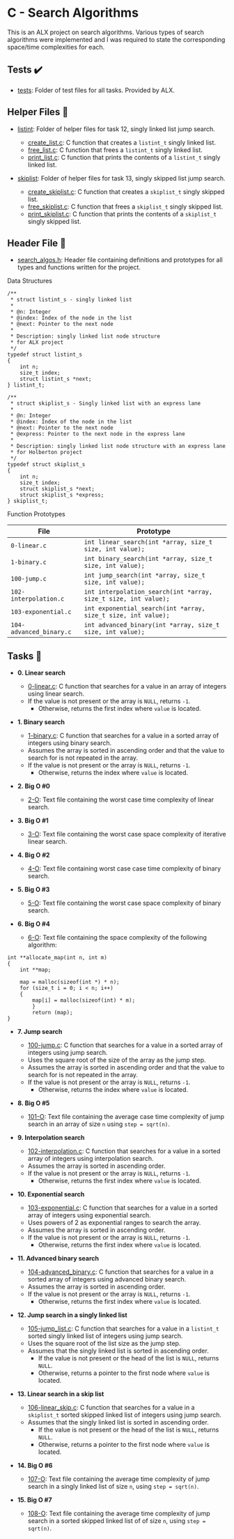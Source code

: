 # C - Search Algorithms

This is an ALX project on search algorithms.
Various types of search algorithms were implemented and I was required to state the corresponding space/time
complexities for each.

## Tests :heavy_check_mark:

* [tests](./tests): Folder of test files for all tasks. Provided by ALX.

## Helper Files :raised_hands:

* [listint](./listint): Folder of helper files for task 12, singly linked list
jump search.
  * [create_list.c](./listint/create_list.c): C function that creates a `listint_t`
singly linked list.
  * [free_list.c](./listint/free_list.c): C function that frees a `listint_t`
singly linked list.
  * [print_list.c](./listint/print_list.c): C function that prints the contents
of a `listint_t` singly linked list.

* [skiplist](./skiplist): Folder of helper files for task 13, singly skipped list
jump search.
  * [create_skiplist.c](./skiplist/create_skiplist.c): C function that creates
a `skiplist_t` singly skipped list.
  * [free_skiplist.c](./skiplist/free_skiplist.c): C function that frees a
`skiplist_t` singly skipped list.
  * [print_skiplist.c](./skiplist/print_skiplist.c): C function that prints the
contents of a `skiplist_t` singly skipped list.

## Header File :file_folder:

* [search_algos.h](./search_algos.h): Header file containing definitions and
prototypes for all types and functions written for the project.

Data Structures
```
/**
 * struct listint_s - singly linked list
 *
 * @n: Integer
 * @index: Index of the node in the list
 * @next: Pointer to the next node
 *
 * Description: singly linked list node structure
 * for ALX project
 */
typedef struct listint_s
{
    int n;
    size_t index;
    struct listint_s *next;
} listint_t;

/**
 * struct skiplist_s - Singly linked list with an express lane
 *
 * @n: Integer
 * @index: Index of the node in the list
 * @next: Pointer to the next node
 * @express: Pointer to the next node in the express lane
 *
 * Description: singly linked list node structure with an express lane
 * for Holberton project
 */
typedef struct skiplist_s
{
    int n;
    size_t index;
    struct skiplist_s *next;
    struct skiplist_s *express;
} skiplist_t;
```

Function Prototypes

| File                    | Prototype                                                       |
| ----------------------- | --------------------------------------------------------------- |
| `0-linear.c`            | `int linear_search(int *array, size_t size, int value);`        |
| `1-binary.c`            | `int binary_search(int *array, size_t size, int value);`        |
| `100-jump.c`            | `int jump_search(int *array, size_t size, int value);`          |
| `102-interpolation.c`   | `int interpolation_search(int *array, size_t size, int value);` |
| `103-exponential.c`     | `int exponential_search(int *array, size_t size, int value);`   |
| `104-advanced_binary.c` | `int advanced_binary(int *array, size_t size, int value);`      |

## Tasks :page_with_curl:

* **0. Linear search**
  * [0-linear.c](./0-linear.c): C function that searches for a value in an array
  of integers using linear search.
  * If the value is not present or the array is `NULL`, returns `-1`.
	* Otherwise, returns the first index where `value` is located.

* **1. Binary search**
  * [1-binary.c](./1-binary.c): C function that searches for a value in a sorted
  array of integers using binary search.
  * Assumes the array is sorted in ascending order and that the value to search
  for is not repeated in the array.
  * If the value is not present or the array is `NULL`, returns `-1`.
	* Otherwise, returns the index where `value` is located.

* **2. Big O #0**
  * [2-O](./2-O): Text file containing the worst case time complexity of linear
  search.

* **3. Big O #1**
  * [3-O](./3-O): Text file containing the worst case space complexity of
  iterative linear search.

* **4. Big O #2**
  * [4-O](./4-O): Text file containing worst case case time complexity
  of binary search.

* **5. Big O #3**
  * [5-O](./5-O): Text file containing the worst case space complexity
  of binary search.

* **6. Big O #4**
  * [6-O](./6-O): Text file containing the space complexity of the following algorithm:
```
int **allocate_map(int n, int m)
{
    int **map;

    map = malloc(sizeof(int *) * n);
    for (size_t i = 0; i < n; i++)
    {
        map[i] = malloc(sizeof(int) * m);
		}
		return (map);
}
```

* **7. Jump search**
  * [100-jump.c](./100-jump.c): C function that searches for a value in a
  sorted array of integers using jump search.
  * Uses the square root of the size of the array as the jump step.
  * Assumes the array is sorted in ascending order and that the value to search
  for is not repeated in the array.
  * If the value is not present or the array is `NULL`, returns `-1`.
	* Otherwise, returns the index where `value` is located.

* **8. Big O #5**
  * [101-O](./101-O): Text file containing the average case time complexity of
  jump search in an array of size `n` using `step = sqrt(n)`.

* **9. Interpolation search**
  * [102-interpolation.c](./102-interpolation.c): C function that searches for
  a value in a sorted array of integers using interpolation search.
  * Assumes the array is sorted in ascending order.
  * If the value is not present or the array is `NULL`, returns `-1`.
	* Otherwise, returns the first index where `value` is located.

* **10. Exponential search**
  * [103-exponential.c](./103-exponential.c): C function that searches for a
  value in a sorted array of integers using exponential search.
  * Uses powers of 2 as exponential ranges to search the array.
  * Assumes the array is sorted in ascending order.
  * If the value is not present or the array is `NULL`, returns `-1`.
	* Otherwise, returns the first index where `value` is located.

* **11. Advanced binary search**
  * [104-advanced_binary.c](./104-advanced_binary.c): C function that searches
  for a value in a sorted array of integers using advanced binary search.
  * Assumes the array is sorted in ascending order.
  * If the value is not present or the array is `NULL`, returns `-1`.
	* Otherwise, returns the first index where `value` is located.

* **12. Jump search in a singly linked list**
  * [105-jump_list.c](./105-jump_list.c): C function that searches for a value
  in a `listint_t` sorted singly linked list of integers using jump search.
  * Uses the square root of the list size as the jump step.
  * Assumes that the singly linked list is sorted in ascending order.
	* If the value is not present or the head of the list is `NULL`, returns `NULL`.
	* Otherwise, returns a pointer to the first node where `value` is located.

* **13. Linear search in a skip list**
  * [106-linear_skip.c](./106-linear_skip.c): C function that searches for a value
  in a `skiplist_t` sorted skipped linked list of integers using jump search.
  * Assumes that the singly linked list is sorted in ascending order.
	* If the value is not present or the head of the list is `NULL`, returns `NULL`.
	* Otherwise, returns a pointer to the first node where `value` is located.

* **14. Big O #6**
  * [107-O](./107-O): Text file containing the average time complexity of jump
  search in a singly linked list of size `n`, using `step = sqrt(n)`.

* **15. Big O #7**
  * [108-O](./108-O): Text file containing the average time complexity of jump
  search in a sorted skipped linked list of of size `n`, using `step = sqrt(n)`.
